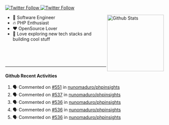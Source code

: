 <p>
  <a href="https://twitter.com/50bhan">
    <img alt="Twitter Follow" src="https://img.shields.io/twitter/follow/50bhan?color=1DA1F2&logo=twitter&style=for-the-badge">
  </a>
  
  <a href="https://www.linkedin.com/in/50bhan">
    <img alt="Twitter Follow" src="https://img.shields.io/badge/LinkedIn-0077B5?style=for-the-badge&logo=linkedin&logoColor=white">
  </a>
</p>

<img alt="Github Stats" src="https://github-readme-stats.vercel.app/api?username=50bhan&show_icons=true" align="right" height="180" />

- 🔭 Software Engineer
- :fire: PHP Enthusiast
- :hearts: OpenSource Lover
- 🚀 Love exploring new tech stacks and building cool stuff

<br><br><br><hr>

#### Github Recent Activities
<!--START_SECTION:activity-->
1. 🗣 Commented on [#551](https://github.com/nunomaduro/phpinsights/issues/551) in [nunomaduro/phpinsights](https://github.com/nunomaduro/phpinsights)
2. 🗣 Commented on [#537](https://github.com/nunomaduro/phpinsights/issues/537) in [nunomaduro/phpinsights](https://github.com/nunomaduro/phpinsights)
3. 🗣 Commented on [#536](https://github.com/nunomaduro/phpinsights/issues/536) in [nunomaduro/phpinsights](https://github.com/nunomaduro/phpinsights)
4. 🗣 Commented on [#536](https://github.com/nunomaduro/phpinsights/issues/536) in [nunomaduro/phpinsights](https://github.com/nunomaduro/phpinsights)
5. 🗣 Commented on [#536](https://github.com/nunomaduro/phpinsights/issues/536) in [nunomaduro/phpinsights](https://github.com/nunomaduro/phpinsights)
<!--END_SECTION:activity-->
